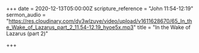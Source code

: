 +++
date = 2020-12-13T05:00:00Z
scripture_reference = "John 11:54-12:19"
sermon_audio = "https://res.cloudinary.com/dy3wlzuye/video/upload/v1611628670/65_In_the_Wake_of_Lazarus_part_2_11.54-12.19_hyoe5x.mp3"
title = "In the Wake of Lazarus (part 2)"

+++
